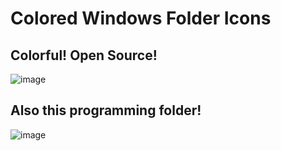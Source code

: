 # Colored Windows Folder Icons

## Colorful! Open Source!
![image](https://user-images.githubusercontent.com/5673408/126012192-97b4d69d-f4b7-4f72-b5e0-b22046e783b5.png)

## Also this programming folder!
![image](https://user-images.githubusercontent.com/5673408/126012199-916d3608-d29c-4340-ab6d-78d9dbdd43a9.png)
